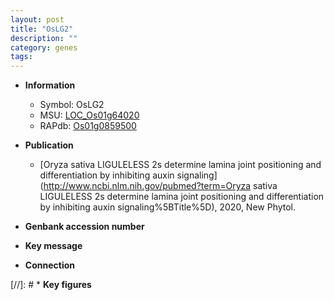 ```yaml
---
layout: post
title: "OsLG2"
description: ""
category: genes
tags: 
---
```


* **Information**  
    + Symbol: OsLG2  
    + MSU: [LOC_Os01g64020](http://rice.plantbiology.msu.edu/cgi-bin/ORF_infopage.cgi?orf=LOC_Os01g64020)  
    + RAPdb: [Os01g0859500](http://rapdb.dna.affrc.go.jp/viewer/gbrowse_details/irgsp1?name=Os01g0859500)  

* **Publication**  
    + [Oryza sativa LIGULELESS 2s determine lamina joint positioning and differentiation by inhibiting auxin signaling](http://www.ncbi.nlm.nih.gov/pubmed?term=Oryza sativa LIGULELESS 2s determine lamina joint positioning and differentiation by inhibiting auxin signaling%5BTitle%5D), 2020, New Phytol.

* **Genbank accession number**  

* **Key message**  

* **Connection**  

[//]: # * **Key figures**  


